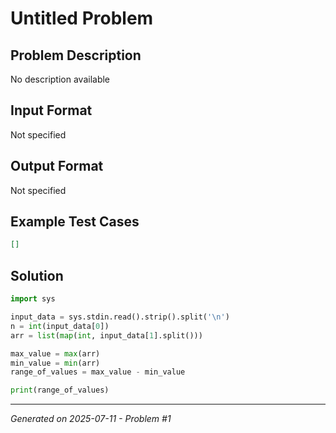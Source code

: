 # Untitled Problem

## Problem Description
No description available

## Input Format
Not specified

## Output Format
Not specified

## Example Test Cases
```json
[]
```

## Solution
```python
import sys

input_data = sys.stdin.read().strip().split('\n')
n = int(input_data[0])
arr = list(map(int, input_data[1].split()))

max_value = max(arr)
min_value = min(arr)
range_of_values = max_value - min_value

print(range_of_values)
```

---
*Generated on 2025-07-11 - Problem #1*